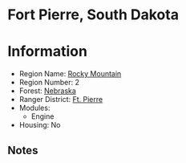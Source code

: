 
Fort Pierre, South Dakota
=========================
  
# Information  
* Region Name: [Rocky Mountain]()  
* Region Number: 2  
* Forest: [Nebraska](http://www.fs.usda.gov/nebraska)  
* Ranger District: [Ft. Pierre]()  
* Modules:  
  - Engine  
* Housing: No  
  
## Notes

